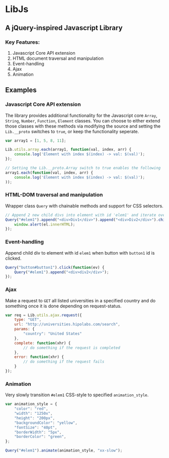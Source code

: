 # LibJs
## A jQuery-inspired Javascript Library

### Key Features:
1. Javascript Core API extension
2. HTML document traversal and manipulation
3. Event-handling
4. Ajax
5. Animation

## Examples

### Javascript Core API extension

The library provides additional functionality for the Javascript core `Array`, `String`, `Number`, `Function`, `Element` classes. You can choose to either extend those classes with these methods via modifying the source and setting the `Lib.__proto` switches to `true`, or keep the functionality seperate.
```javascript
var array1 = [1, 5, 8, 11];

Lib.utils.array.each(array1, function(val, index, arr) {
    console.log('Element with index $(index) -> val: $(val)'); 
});

// Setting the Lib.__proto.Array switch to true enables the following
array1.each(function(val, index, arr) {
    console.log('Element with index $(index) -> val: $(val)');
));
```

### HTML-DOM traversal and manipulation

 Wrapper class `Query` with chainable methods and support for CSS selectors.
 
```javascript
// Append 2 new child divs into element with id 'elem1' and iterate over its children.
Query("#elem1").append("<div>Div1</div>").append("<div>Div2</div>").children().each(function(el) {
    window.alert(el.innerHTML);
});
```

### Event-handling
Append child div to element with id `elem1` when button with `button1` id is clicked.

```javascript
Query("button#button1").click(function(ev) {
    Query("#elem1").append("<div>div2</div>");
});
```

### Ajax
Make a request to `GET` all listed universities in a specified country and do something once it is done depending on request-status.
```javascript
var req = Lib.utils.ajax.request({
    type: "GET",
    url: "http://universities.hipolabs.com/search",
    params: {
        "country": "United States"
    },
    complete: function(xhr) {
        // do something if the request is completed
    },
    error: function(xhr) {
        // do something if the request fails
    }
});
```

### Animation

Very slowly transition `#elem1` CSS-style to specified `animation_style`.
```javascript
var animation_style = {
    "color": "red", 
    "width": "1250x", 
    "height": "200px", 
    "backgroundColor": "yellow",
    "fontSize": "40pt",
    "borderWidth": "5px",
    "borderColor": "green",
};

Query("#elem1").animate(animation_style, "xx-slow");
```
